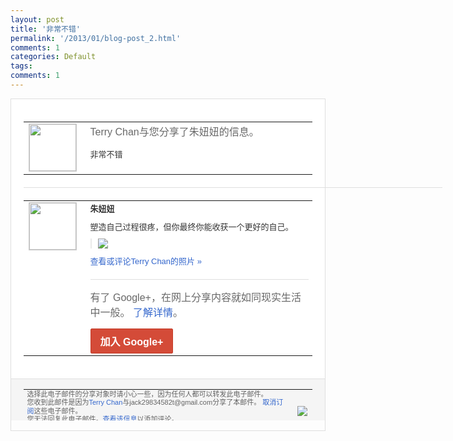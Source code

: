 ```yaml
---
layout: post
title: '非常不错'
permalink: '/2013/01/blog-post_2.html'
comments: 1
categories: Default
tags: 
comments: 1
---
```

<!-- X-Notifications: 1:1e53aafc30000000 -->

<div style="border:solid 1px #dfdfdf;color:#686868;font:13px Arial"><div style="background-color:#fff;padding:20px;"><table cellpadding="0" cellspacing="0"><tr><td style="padding-right:15px;vertical-align:top"><a href="https://plus.google.com/_/notifications/emlink?emr=14900066512970582018&amp;emid=CPGumPbcybQCFQFwTAod4U0AAA&amp;path=%2F108643996575278738906&amp;dt=1357131530249&amp;uob=8"><img height="75" src="https://lh3.googleusercontent.com/-KKRGTyJ5Bl0/AAAAAAAAAAI/AAAAAAAAtnY/R4QEWIp3Ur0/s75-c-k-a/photo.jpg" style="border:solid 1px #cccccc;" width="75"/></a></td><td style="width:578px;color:#333;font:13px Arial;vertical-align:top"><div style="color:#686868;font:16px Arial;padding-bottom:15px">Terry Chan与您分享了朱妞妞的信息。</div><div style="padding-bottom:10px">非常不错</div></td></tr></table><div style="margin:20px 0;border-bottom:solid 1px #dfdfdf;width:670px"></div><table cellpadding="0" cellspacing="0"><tr><td style="padding-right:15px;vertical-align:top"><a href="https://plus.google.com/_/notifications/emlink?emr=14900066512970582018&amp;emid=CPGumPbcybQCFQFwTAod4U0AAA&amp;path=%2F113023377698920881308&amp;dt=1357131530249&amp;uob=8"><img height="75" src="https://lh5.googleusercontent.com/-Qlh6AoSrihw/AAAAAAAAAAI/AAAAAAABHCI/v7akL6xoGkU/s75-c-k-a/photo.jpg" style="border:solid 1px #cccccc;" width="75"/></a></td><td style="width:578px;color:#333;font:13px Arial;vertical-align:top"><div style="font-weight:bold;padding-bottom:10px">朱妞妞</div><div style="padding-bottom:10px">塑造自己过程很疼，但你最终你能收获一个更<wbr/>好的自己。</div><div style="margin-bottom:10px;padding-left:10px; border-left:2px solid #EAEAEA"><span style="margin-right:5px"><a href="https://plus.google.com/_/notifications/emlink?emr=14900066512970582018&amp;emid=CPGumPbcybQCFQFwTAod4U0AAA&amp;path=%2F108643996575278738906%2Fposts%2FEyfPmmGfBvE%3Fgpinv%3DAMIXal_cRwsu530Qhs0GGZBngPW9NF7uoxzMDx-8-wxjlgg0hDJA3euwExnuMg3x-KiVfRQol11N86YJ-unG2cch-y7u6BN5ZIFFLJfnU-dMh1AryAW_7lU&amp;dt=1357131530249&amp;uob=8" style="color:#3366CC;text-decoration:none;"><img border="0" src="https://lh6.googleusercontent.com/-45ViN29-5Sk/UOPxRhiAgpI/AAAAAAABK6Y/yTW_LQ0OF_g/h120/951.jpg" style="max-height:200px;max-width:275px"/></a></span></div><a href="https://plus.google.com/_/notifications/emlink?emr=14900066512970582018&amp;emid=CPGumPbcybQCFQFwTAod4U0AAA&amp;path=%2Fphotos%2F113023377698920881308%2Falbums%2F5828767625260693761%2F5828767626108633746%3Fgpinv%3DAMIXal_cRwsu530Qhs0GGZBngPW9NF7uoxzMDx-8-wxjlgg0hDJA3euwExnuMg3x-KiVfRQol11N86YJ-unG2cch-y7u6BN5ZIFFLJfnU-dMh1AryAW_7lU%26authkey%3DCMPb_MDhipG3rAE&amp;dt=1357131530249&amp;uob=8" style="color:#3366CC;text-decoration:none">查看或评论Terry Chan的照片 »</a><div style="margin-top:20px;border-top:solid 1px #dfdfdf"><div style="padding:15px 0;color:#686868;font:16px Arial">有了 Google+，在网上分享内容就如同现实生活中一般。 <a href="http://www.google.com/+/learnmore/" style="color:#3366CC;text-decoration:none">了解详情</a>。</div><a href="https://plus.google.com/_/notifications/emlink?emr=14900066512970582018&amp;emid=CPGumPbcybQCFQFwTAod4U0AAA&amp;path=%2F%3Fgpinv%3DAMIXal_cRwsu530Qhs0GGZBngPW9NF7uoxzMDx-8-wxjlgg0hDJA3euwExnuMg3x-KiVfRQol11N86YJ-unG2cch-y7u6BN5ZIFFLJfnU-dMh1AryAW_7lU&amp;dt=1357131530249&amp;uob=8" style="display:inline-block;padding:7px 15px;background-color:#d44b38; color:#fff;font-size:16px; font-weight:bold;border-radius:2px;-webkit-border-radius:2px; -moz-border-radius:2px;border:solid 1px #c43b28; white-space:nowrap;text-decoration:none">加入 Google+</a></div></td></tr></table></div><div style="border-top:solid 1px #dfdfdf;padding:0 20px; background-color:#f5f5f5"><table cellpadding="0" cellspacing="0" style="height:50px"><tbody><tr><td style="vertical-align:middle;width:100%; color:#636363;font:11px Arial; line-height:120%">选择此电子邮件的分享对象时请小心一些，因为任何人都可以转发此电子邮件。<br/>您收到此邮件是因为<a href="https://plus.google.com/_/notifications/emlink?emr=14900066512970582018&amp;emid=CPGumPbcybQCFQFwTAod4U0AAA&amp;path=%2F108643996575278738906%3Fgpinv%3DAMIXal_cRwsu530Qhs0GGZBngPW9NF7uoxzMDx-8-wxjlgg0hDJA3euwExnuMg3x-KiVfRQol11N86YJ-unG2cch-y7u6BN5ZIFFLJfnU-dMh1AryAW_7lU&amp;dt=1357131530249&amp;uob=8" style="color:#3366CC;text-decoration:none">Terry Chan</a>与jack29834582t@gmail.com分享了本邮件。 <a href="https://plus.google.com/_/notifications/emlink?emr=14900066512970582018&amp;emid=CPGumPbcybQCFQFwTAod4U0AAA&amp;path=%2F_%2Fnonplus%2Femailsettings%3Fgpinv%3DAMIXal_cRwsu530Qhs0GGZBngPW9NF7uoxzMDx-8-wxjlgg0hDJA3euwExnuMg3x-KiVfRQol11N86YJ-unG2cch-y7u6BN5ZIFFLJfnU-dMh1AryAW_7lU%26est%3DADH5u8U5dQjzjrQGdNawm9rUn1fy9vLN1uUpYvD-RPyTTeDCnKLr1esVm2jBmMKZ9nqYBwmi4HShTUYe1VldH17Y6ymSKX8_AhY0kqx91wL8Jz76lclRujTgG2juX3C1k69BuSkdnMrA-nkY78relop3IFxiWh-ZZQ&amp;dt=1357131530249&amp;uob=8" style="color:#3366CC;text-decoration:none">取消订阅</a>这些电子邮件。<br/>您无法回复此电子邮件。<a href="https://plus.google.com/_/notifications/emlink?emr=14900066512970582018&amp;emid=CPGumPbcybQCFQFwTAod4U0AAA&amp;path=%2F108643996575278738906%2Fposts%2FEyfPmmGfBvE%3Fgpinv%3DAMIXal_cRwsu530Qhs0GGZBngPW9NF7uoxzMDx-8-wxjlgg0hDJA3euwExnuMg3x-KiVfRQol11N86YJ-unG2cch-y7u6BN5ZIFFLJfnU-dMh1AryAW_7lU&amp;dt=1357131530249&amp;uob=8" style="color:#3366CC;text-decoration:none">查看该信息</a>以添加评论。<br/>Google Inc., 1600 Amphitheatre Pkwy, Mountain View, CA 94043 USA<br/></td><td><img src="https://ssl.gstatic.com/s2/oz/images/notifications/logo/google-plus-6617a72bb36cc548861652780c9e6ff1.png"/></td></tr></tbody></table></div></div>